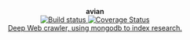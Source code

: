 <p align="center">
    <b>avian</b><br>   
    <a href='https://travis-ci.org/iomonad/avian'>
        <img src='https://travis-ci.org/iomonad/avian.svg?branch=master' alt='Build status'/>
    </a>
    <a href='https://coveralls.io/github/iomonad/avian?branch=master'>
        <img src='https://coveralls.io/repos/github/iomonad/avian/badge.svg?branch=master' alt='Coverage Status' />
    </a>
    <br>
    <u>Deep Web crawler, using mongodb to index research.</u>
</p>
